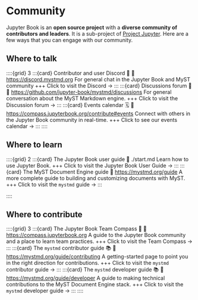 # Community

Jupyter Book is an **open source project** with a **diverse community of contributors and leaders**. It is a sub-project of [Project Jupyter](https://jupyter.org). Here are a few ways that you can engage with our community.

## Where to talk

::::{grid} 3
:::{card} Contributor and user Discord 💬
:link: https://discord.mystmd.org
For general chat in the Jupyter Book and MyST community
+++
Click to visit the Discord →
:::
:::{card} Discussions forum 💬
:link: https://github.com/jupyter-book/mystmd/discussions
For general conversation about the MyST Markdown engine.
+++
Click to visit the Discussion forum →
:::
:::{card} Events calendar 🗓️
:link: https://compass.jupyterbook.org/contribute#events
Connect with others in the Jupyter Book community in real-time.
+++
Click to see our events calendar →
:::
::::

## Where to learn

::::{grid} 2
:::{card} The Jupyter Book user guide
:link: ./start.md
Learn how to use Jupyter Book.
+++
Click to visit the Jupyter Book User Guide →
:::
:::{card} The MyST Document Engine guide
:link: https://mystmd.org/guide
A more complete guide to building and customizing documents with MyST.
+++
Click to visit the `mystmd` guide →
:::

::::

## Where to contribute

::::{grid} 3
:::{card} The Jupyter Book Team Compass 🧭
:link: https://compass.jupyterbook.org
A guide to the Jupyter Book community and a place to learn team practices.
+++
Click to visit the Team Compass →
:::
:::{card} The `mystmd` contributor guide 📚
:link: https://mystmd.org/guide/contributing
A getting-started page to point you in the right direction for contributions.
+++
Click to visit the `mystmd` contributor guide →
:::
:::{card} The `mystmd` developer guide 📚
:link: https://mystmd.org/guide/developer
A guide to making technical contributions to the MyST Document Engine stack.
+++
Click to visit the `mystmd` developer guide →
:::
::::

